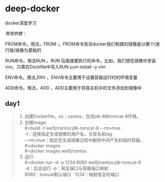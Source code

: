 # deep-docker
docker深度学习

*常用参数*：

FROM命令。用法，FROM <image>:<tag>。FROM命令告诉docker我们构建的镜像是以哪个(发行版)镜像为基础的

RUN命令。用法RUN <command>。RUN 后面接要执行的命令，比如，我们想在镜像中安装vim，只需在Dockfile中写入RUN yum install -y vim

ENV命令。用法,ENV <key> <value>。ENV命令主要用于设置容器运行时的环境变量

ADD命令。用法，ADD <src> <dest>。ADD主要用于将宿主机中的文件添加到镜像中

## day1
>1. 创建Dockerfile，os：centos，包含jdk-8和tomcat-8环境。
>2. 创建image  
#>build -t weifj/centos:jdk-tomcat-8 --rm=true .  
-t：选择指定生成镜像的用户名，仓库名和tag  
--rm=true：指定在生成镜像过程中删除中间产生的临时容器。  
#>docker images  
#>docker images weifj/centos  
>3. 运行  
#>docker run -d -p 1234:8080 weifj/centos:jdk-tomcat-8  
 -d：后台运行
 -p：宿主端口与容器端口映射  
 8080：tomcat默认端口  
 1234：映射宿主的端口

